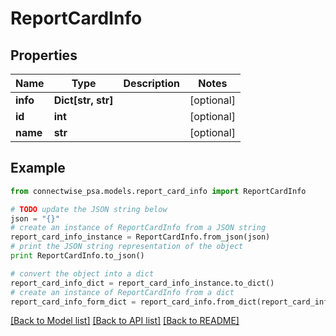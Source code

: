 # ReportCardInfo


## Properties
Name | Type | Description | Notes
------------ | ------------- | ------------- | -------------
**info** | **Dict[str, str]** |  | [optional] 
**id** | **int** |  | [optional] 
**name** | **str** |  | [optional] 

## Example

```python
from connectwise_psa.models.report_card_info import ReportCardInfo

# TODO update the JSON string below
json = "{}"
# create an instance of ReportCardInfo from a JSON string
report_card_info_instance = ReportCardInfo.from_json(json)
# print the JSON string representation of the object
print ReportCardInfo.to_json()

# convert the object into a dict
report_card_info_dict = report_card_info_instance.to_dict()
# create an instance of ReportCardInfo from a dict
report_card_info_form_dict = report_card_info.from_dict(report_card_info_dict)
```
[[Back to Model list]](../README.md#documentation-for-models) [[Back to API list]](../README.md#documentation-for-api-endpoints) [[Back to README]](../README.md)


